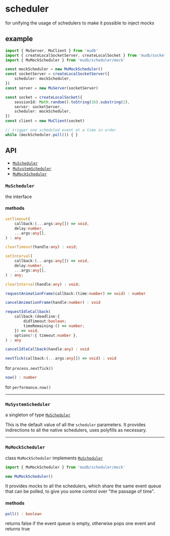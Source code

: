 # scheduler
for unifying the usage of schedulers to make it possible to inject mocks

## example

```ts
import { MuServer, MuClient } from 'mudb'
import { createLocalSocketServer, createLocalSocket } from 'mudb/socket/local'
import { MuMockScheduler } from 'mudb/scheduler/mock'

const mockScheduler = new MuMockScheduler()
const socketServer = createLocalSocketServer({
    scheduler: mockScheduler,
})
const server = new MuServer(socketServer)

const socket = createLocalSocket({
    sessionId: Math.random().toString(16).substring(2),
    server: socketServer,
    scheduler: mockScheduler,
})
const client = new MuClient(socket)

// trigger one scheduled event at a time in order
while (mockScheduler.poll()) { }
```

## API
* [`MuScheduler`](#muscheduler)
* [`MuSystemScheduler`](#musystemscheduler)
* [`MuMockScheduler`](#mumockscheduler)

### `MuScheduler`
the interface

#### methods

```ts
setTimeout(
    callback:(...args:any[]) => void,
    delay:number,
    ...args:any[],
) : any
```

```ts
clearTimeout(handle:any) : void;
```

```ts
setInterval(
    callback:(...args:any[]) => void,
    delay:number,
    ...args:any[],
) : any;
```

```ts
clearInterval(handle:any) : void;
```

```ts
requestAnimationFrame(callback:(time:number) => void) : number
```

```ts
cancelAnimationFrame(handle:number) : void
```

```ts
requestIdleCallback(
    callback:(deadline:{
        didTimeout:boolean;
        timeRemaining:() => number;
    }) => void,
    options?:{ timeout:number },
) : any
```

```ts
cancelIdleCallback(handle:any) : void
```

```ts
nextTick(callback:(...args:any[]) => void) : void
```
for `process.nextTick()`

```ts
now() : number
```
for `performance.now()`

---

### `MuSystemScheduler`
a singleton of type [`MuScheduler`](#muscheduler)

This is the default value of all the `scheduler` parameters.  It provides indirections to all the native schedulers, uses polyfills as necessary.

---

### `MuMockScheduler`
class `MuMockScheduler` implements [`MuScheduler`](#muscheduler)

```ts
import { MuMockScheduler } from 'mudb/scheduler/mock'

new MuMockScheduler()
```

It provides mocks to all the schedulers, which share the same event queue that can be polled, to give you some control over "the passage of time".

#### methods

```ts
poll() : boolean
```
returns false if the event queue is empty, otherwise pops one event and returns true
